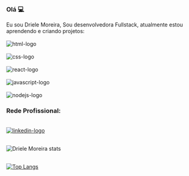 ### Olá :computer:

Eu sou Driele Moreira, Sou desenvolvedora Fullstack, atualmente estou aprendendo e criando projetos:
<br>
<br>
<img src="https://img.shields.io/badge/HTML5-E34F26?style=for-the-badge&logo=html5&logoColor=white" alt="html-logo"/>
<br><br>
<img src="https://img.shields.io/badge/CSS3-1572B6?style=for-the-badge&logo=css3&logoColor=white" alt="css-logo"/>
<br><br>
<img src="https://img.shields.io/badge/React-20232A?style=for-the-badge&logo=react&logoColor=61DAFB" alt="react-logo"/>
<br><br>
<img src="https://img.shields.io/badge/JavaScript-323330?style=for-the-badge&logo=javascript&logoColor=F7DF1E" alt="javascript-logo"/>
<br>
<br>
<img src="https://img.shields.io/badge/node.js-339933?style=for-the-badge&logo=Node.js&logoColor=white" alt="nodejs-logo"/>

### Rede Profissional:
<br>
<a href="https://www.linkedin.com/in/driele-moreira-727b8a170/"><img src="https://img.shields.io/badge/LinkedIn-0077B5?style=for-the-badge&logo=linkedin&logoColor=white" alt="linkedin-logo"/></a>
<br>
<br>

![Driele Moreira stats](https://github-readme-stats.vercel.app/api?username=DrieleMoreira&show_icons=true&theme=radical)
<br>
<br>

[![Top Langs](https://github-readme-stats.vercel.app/api/top-langs/?username=DrieleMoreira)](https://github.com/anuraghazra/github-readme-stats)

